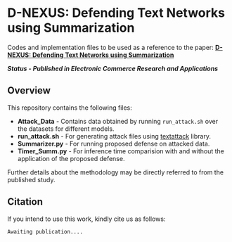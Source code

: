 # D-NEXUS: Defending Text Networks using Summarization
Codes and implementation files to be used as a reference to the paper: [**D-NEXUS: Defending Text Networks using Summarization**]()

***Status - Published in Electronic Commerce Research and Applications*** 

## Overview
This repository contains the following files:

- **Attack_Data** - Contains data obtained by running `run_attack.sh` over the datasets for different models.
- **run_attack.sh** - For generating attack files using [textattack](https://github.com/QData/TextAttack) library.
- **Summarizer.py** -  For running proposed defense on attacked data.
- **Timer_Summ.py** - For inference time comparision with and without the application of the proposed defense.

Further details about the methodology may be directly referred to from the published study.

## Citation  
If you intend to use this work, kindly cite us as follows:  

```
Awaiting publication....
```
